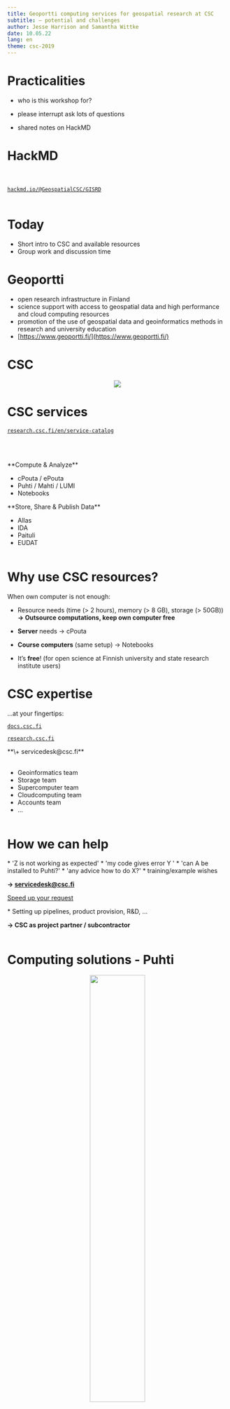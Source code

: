 ```yaml
--- 
title: Geoportti computing services for geospatial research at CSC 
subtitle: – potential and challenges
author: Jesse Harrison and Samantha Wittke
date: 10.05.22
lang: en
theme: csc-2019
---
```


# Practicalities

* who is this workshop for?

* please interrupt ask lots of questions
* shared notes on HackMD

# HackMD

<br></br>
[`hackmd.io/@GeospatialCSC/GISRD`](https://hackmd.io/@GeospatialCSC/GISRD/edit)
<br></br>

# Today

* Short intro to CSC and available resources
* Group work and discussion time

# Geoportti

* open research infrastructure in Finland 
* science support with access to geospatial data and high performance and cloud computing resources
* promotion of the use of geospatial data and geoinformatics methods in research and university education
* [https://www.geoportti.fi/](https://www.geoportti.fi/)

# CSC

<p align="center">
  <img src="./img/csc-bg.png">
</p>

# CSC services

[`research.csc.fi/en/service-catalog`](https://research.csc.fi/en/service-catalog)

<br></br>
<div class="column">
**Compute & Analyze**

  - cPouta / ePouta
  - Puhti / Mahti / LUMI
  - Notebooks
</div>
<div class="column">
**Store, Share & Publish Data**

  * Allas
  * IDA
  * Paituli
  * EUDAT
</div>

# Why use CSC resources?

When own computer is not enough:

* Resource needs (time (> 2 hours), memory (> 8 GB), storage (> 50GB))
**-> Outsource computations, keep own computer free**


* **Server** needs -> cPouta
* **Course computers** (same setup) -> Notebooks
* It’s **free**! (for open science at Finnish university and state research institute users)

# CSC expertise

<div class="column">
...at your fingertips:

[`docs.csc.fi`](https://docs.csc.fi)

[`research.csc.fi`](https://research.csc.fi)

</div>
<div class="column">
**\+ servicedesk@csc.fi**
<br></br>

* Geoinformatics team
* Storage team
* Supercomputer team
* Cloudcomputing team
* Accounts team
* ...
</div>

# How we can help

<div class="column">
* 'Z is not working as expected'
* 'my code gives error Y '
* 'can A be installed to Puhti?'
* 'any advice how to do X?'
* training/example wishes

**-> servicedesk@csc.fi**

[Speed up your request](https://docs.csc.fi/support/support-howto/)

</div>
<div class="column">
* Setting up pipelines, product provision, R&D, ...

**-> CSC as project partner / subcontractor**
</div>

# Computing solutions - Puhti

<p align="center">
  <img src="img/puhti_overview.png" width="50%"> 
</p>

# Puhti webinterface 

<br></br>
[`puhti.csc.fi`](https://puhti.csc.fi)
<br></br>

# Software

list of preinstalled geospatial software
note on what software is possible

# Python

Python page
geoconda


# R environment on Puhti

- An [Apptainer (Singularity) container](https://docs.csc.fi/computing/containers/run-existing/) including: 
   - R and RStudio Server
   - 1300+ R packages
   - Pre-installed libraries / software required by R packages
   - Software for executing multinode jobs
   - External mathematics library linked to R (Intel® OneMKL)
   - TensorFlow (for using [the R Interface to Tensorflow](https://tensorflow.rstudio.com/))
- Container recipes available in the CSC [singularity-recipes repository](https://github.com/CSCfi/singularity-recipes/tree/main/r-env-singularity)

# R environment on Puhti

<p align="center">
  <img src="./img/r-access.svg">
</p>



# Pouta

* virtual machines
* webserver
* databases

# Sensitive data

SD Connect & SD Desktop


# Potential

* speedup computations
* larger computations
* outsource computations
* avoid software installation issues
* recipe for environment provided
* ...

# Challenges

* Linux and commandline
* get to know new system and concepts
* possibly new software/ways of working
* data transfer bottleneck
* ...

# Getting started

* [Step by step instructions ](https://research.csc.fi/en/accounts-and-projects)
* [Find your account and project information](my.csc.fi)

* [Read the docs](https://docs.csc.fi)

* check our [tutorials](https://docs.csc.fi/support/tutorials/) and [geocomputing examples](https://github.com/csc-training/geocomputing)


# Training

* ['Using CSC environment efficiently' course](https://csc-training.github.io/csc-env-eff/)
* [Earth Observation workshop](https://ssl.eventilla.com/event/zArJA)
* [Elements of Supercomputing](https://ssl.eventilla.com/event/mlOk6)

-> follow our [training calendar](https://www.csc.fi/en/training#training-calendar)

# Thanks



